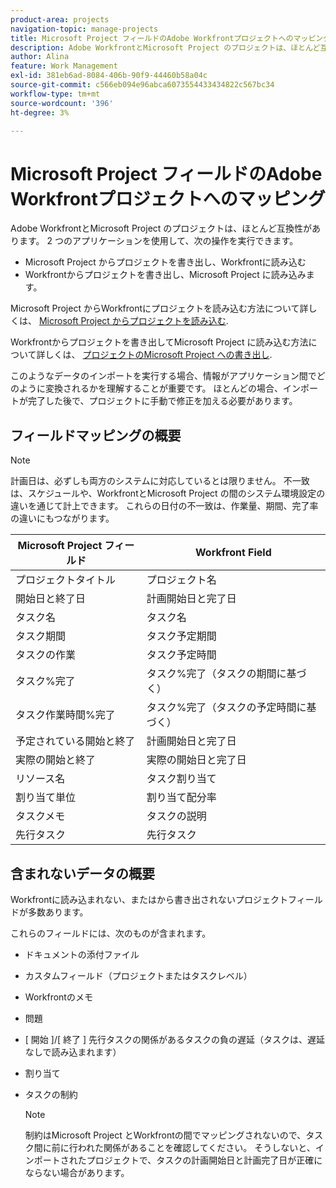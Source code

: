 ```yaml
---
product-area: projects
navigation-topic: manage-projects
title: Microsoft Project フィールドのAdobe Workfrontプロジェクトへのマッピング
description: Adobe WorkfrontとMicrosoft Project のプロジェクトは、ほとんど互換性があります。 この記事では、2 つのアプリケーションの最も一般的なプロジェクトフィールドを相互にマッピングする方法について説明します。
author: Alina
feature: Work Management
exl-id: 381eb6ad-8084-406b-90f9-44460b58a04c
source-git-commit: c566eb094e96abca6073554433434822c567bc34
workflow-type: tm+mt
source-wordcount: '396'
ht-degree: 3%

---
```


# Microsoft Project フィールドのAdobe Workfrontプロジェクトへのマッピング

Adobe WorkfrontとMicrosoft Project のプロジェクトは、ほとんど互換性があります。 2 つのアプリケーションを使用して、次の操作を実行できます。

* Microsoft Project からプロジェクトを書き出し、Workfrontに読み込む
* Workfrontからプロジェクトを書き出し、Microsoft Project に読み込みます。 

Microsoft Project からWorkfrontにプロジェクトを読み込む方法について詳しくは、 [Microsoft Project からプロジェクトを読み込む](../../../manage-work/projects/create-projects/import-project-from-ms-project.md).

Workfrontからプロジェクトを書き出してMicrosoft Project に読み込む方法について詳しくは、 [プロジェクトのMicrosoft Project への書き出し](../../../manage-work/projects/manage-projects/export-project-to-ms-project.md).

このようなデータのインポートを実行する場合、情報がアプリケーション間でどのように変換されるかを理解することが重要です。 ほとんどの場合、インポートが完了した後で、プロジェクトに手動で修正を加える必要があります。 

## フィールドマッピングの概要

>[!NOTE]
>
>計画日は、必ずしも両方のシステムに対応しているとは限りません。 不一致は、スケジュールや、WorkfrontとMicrosoft Project の間のシステム環境設定の違いを通じて計上できます。 これらの日付の不一致は、作業量、期間、完了率の違いにもつながります。

| **Microsoft Project フィールド** | **Workfront Field** |
|---|---|
| プロジェクトタイトル | プロジェクト名 |
| 開始日と終了日 | 計画開始日と完了日 |
| タスク名 | タスク名 |
| タスク期間 | タスク予定期間 |
| タスクの作業 | タスク予定時間 |
| タスク%完了 | タスク%完了（タスクの期間に基づく） |
| タスク作業時間%完了 | タスク%完了（タスクの予定時間に基づく） |
| 予定されている開始と終了 | 計画開始日と完了日 |
| 実際の開始と終了 | 実際の開始日と完了日 |
| リソース名 | タスク割り当て |
| 割り当て単位 | 割り当て配分率 |
| タスクメモ | タスクの説明 |
| 先行タスク | 先行タスク |

## 含まれないデータの概要

Workfrontに読み込まれない、またはから書き出されないプロジェクトフィールドが多数あります。

これらのフィールドには、次のものが含まれます。

* ドキュメントの添付ファイル
* カスタムフィールド（プロジェクトまたはタスクレベル）
* Workfrontのメモ
* 問題
* [ 開始 ]/[ 終了 ] 先行タスクの関係があるタスクの負の遅延（タスクは、遅延なしで読み込まれます）
* 割り当て
* タスクの制約

   >[!NOTE]
   制約はMicrosoft Project とWorkfrontの間でマッピングされないので、タスク間に前に行われた関係があることを確認してください。 そうしないと、インポートされたプロジェクトで、タスクの計画開始日と計画完了日が正確にならない場合があります。 
